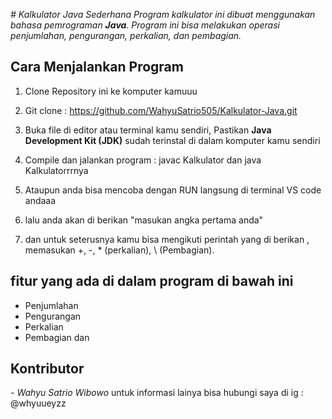 *# Kalkulator Java Sederhana
Program kalkulator ini dibuat menggunakan bahasa pemrograman **Java**. Program ini bisa melakukan operasi penjumlahan, pengurangan, perkalian, dan pembagian.*

## Cara Menjalankan Program 

1. Clone Repository ini ke komputer kamuuu
   
2. Git clone : https://github.com/WahyuSatrio505/Kalkulator-Java.git

5. Buka file di editor atau terminal kamu sendiri, Pastikan **Java Development Kit (JDK)** sudah terinstal di dalam komputer kamu sendiri

6. Compile dan jalankan program : javac Kalkulator dan java Kalkulatorrrnya

7. Ataupun anda bisa mencoba dengan RUN langsung di terminal VS code andaaa

8. lalu anda akan di berikan "masukan angka pertama anda"

9. dan untuk seterusnya kamu bisa mengikuti perintah yang di berikan , memasukan  +, -, * (perkalian), \ (Pembagian).

## fitur yang ada di dalam program di bawah ini
- Penjumlahan
- Pengurangan
- Perkalian
- Pembagian dan

## Kontributor
*- Wahyu Satrio Wibowo*
untuk informasi lainya bisa hubungi saya di ig : @whyuueyzz
